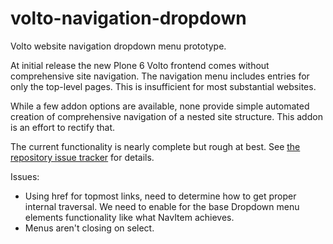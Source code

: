 # volto-navigation-dropdown

Volto website navigation dropdown menu prototype.
  
At initial release the new Plone 6 Volto frontend comes without
comprehensive site navigation. The navigation menu includes entries for
only the top-level pages. This is insufficient for most substantial
websites.

While a few addon options are available, none provide simple automated
creation of comprehensive navigation of a nested site structure. This addon
is an effort to rectify that.

The current functionality is nearly complete but rough at best. See [the
repository issue
tracker](https://github.com/kenmanheimer/volto-navigation-dropdown/issues)
for details.

Issues: 

* Using href for topmost links, need to determine how to get proper
  internal traversal. We need to enable for the base Dropdown menu elements functionality
  like what NavItem achieves.
* Menus aren't closing on select.